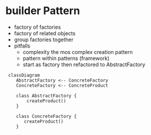 # builder Pattern
- factory of factories 
- factory of related objects
- group factories together
- pitfalls 
  - complexity the mos complex creation pattern 
  - pattern within patterns (framework)
  - start as factory then refactored to AbstractFactory

  


```mermaid
 classDiagram
    AbstractFactory <-- ConcreteFactory
    ConcreteFactory <-- ConcreteProduct
 
    class AbstractFactory {
        createProduct()
    } 
    
    class ConcreteFactory {
       createProduct()
    }
```